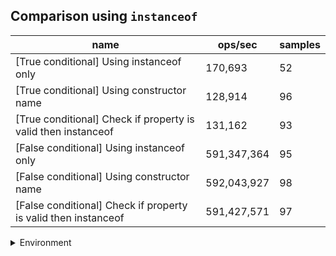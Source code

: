 ## Comparison using `instanceof`

|name|ops/sec|samples|
|-|-|-|
|[True conditional] Using instanceof only|170,693|52|
|[True conditional] Using constructor name|128,914|96|
|[True conditional] Check if property is valid then instanceof |131,162|93|
|[False conditional] Using instanceof only|591,347,364|95|
|[False conditional] Using constructor name|592,043,927|98|
|[False conditional] Check if property is valid then instanceof |591,427,571|97|


<details>
<summary>Environment</summary>

* __Machine:__ linux x64 | 2 vCPUs | 6.8GB Mem
* __Run:__ Sat Oct 14 2023 01:38:42 GMT+0000 (Coordinated Universal Time)
</details>

<!--
{"environment":{"platform":"linux","arch":"x64","cpus":2,"totalMemory":6.759754180908203},"benchmarks":[{"name":"[True conditional] Using instanceof only","hz":170693.30795527372,"cycles":3,"stats":{"deviation":0.0000013960730222954928,"mean":0.0000058584604866994975,"moe":3.794569699119087e-7,"rme":6.477076542094845,"sem":1.9360049485301465e-7,"variance":1.9490198835812715e-12}},{"name":"[True conditional] Using constructor name","hz":128914.42123322304,"cycles":3,"stats":{"deviation":4.1526221698928426e-7,"mean":0.000007757084044079671,"moe":8.306974418825343e-8,"rme":1.0708887994020584,"sem":4.2382522545027264e-8,"variance":1.7244270885885542e-13}},{"name":"[True conditional] Check if property is valid then instanceof ","hz":131161.70479843926,"cycles":3,"stats":{"deviation":2.5004979817530967e-7,"mean":0.000007624176595880137,"moe":5.082075414903808e-8,"rme":0.6665736753330189,"sem":2.5928956198488817e-8,"variance":6.252490156751309e-14}},{"name":"[False conditional] Using instanceof only","hz":591347364.1138763,"cycles":6,"stats":{"deviation":1.2295703133331015e-11,"mean":1.6910534496056856e-9,"moe":2.4725645467387915e-12,"rme":0.14621445273154057,"sem":1.2615125238463221e-12,"variance":1.5118431554300615e-22}},{"name":"[False conditional] Using constructor name","hz":592043927.3954532,"cycles":6,"stats":{"deviation":9.181394924477442e-12,"mean":1.6890638578107637e-9,"moe":1.8178234513179297e-12,"rme":0.10762313354298247,"sem":9.274609445499641e-13,"variance":8.429801275922015e-23}},{"name":"[False conditional] Check if property is valid then instanceof ","hz":591427570.6685528,"cycles":6,"stats":{"deviation":1.827909172199069e-11,"mean":1.690824117092808e-9,"moe":3.63768271368159e-12,"rme":0.21514258502156913,"sem":1.855960568204893e-12,"variance":3.3412519418094854e-22}}]}-->
